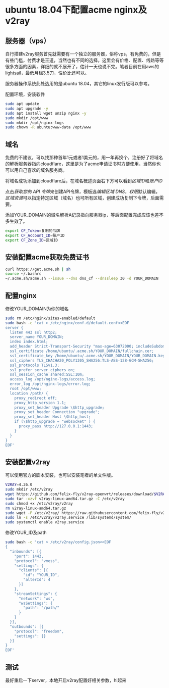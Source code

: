 # ubuntu 18.04下配置acme nginx及v2ray

## 服务器（vps）

自行搭建v2ray服务首先就需要有一个独立的服务器，俗称vps，有免费的，但是有些门槛，付费才是王道，当然也有不同的选择，这里会有价格、配置、线路等等很多方面的因素，详细的就不展开了，估计一天也说不完。笔者目前在用aws的[lightsail](https://aws.amazon.com/cn/lightsail/)，最低月租3.5刀，性价比还可以。

服务器操作系统此处选用的是ubuntu 18.04，其它的linux发行版可以参考。

配置环境，安装软件

```bash
sudo apt update
sudo apt upgrade -y
sudo apt install wget unzip nginx -y
sudo mkdir /opt/www
sudo mkdir /opt/nginx-logs
sudo chown -R ubuntu:www-data /opt/www
```

## 域名

免费的不建议，可以找那种首年1元或者1美元的，用一年再换个，注册好了将域名的解析服务器指向cloudflare，这里是为了acme申请证书时方便使用，当然你也可以用自己喜欢的域名服务商。

将域名成功添加到cloudflare后，在域名概述页面右下方可以看到*区域ID*和*账户ID*

点击*获取您的 API 令牌*来创建API令牌，模板选*编辑区域 DNS*，*权限*默认编辑，*区域资源*可以指定特定区域（域名）也可所有区域，创建成功复制下令牌，后面需要。

添加YOUR_DOMAIN的域名解析A记录指向服务器ip，等后面配置完成应该也差不多生效了。

```bash
export CF_Token=复制的令牌
export CF_Account_ID=账户ID
export CF_Zone_ID=区域ID
```

## 安装配置acme获取免费证书

```bash
curl https://get.acme.sh | sh
source ~/.bashrc
~/.acme.sh/acme.sh --issue --dns dns_cf --dnssleep 30 -d YOUR_DOMAIN
```

## 配置nginx

修改YOUR_DOMAIN为你的域名

```bash
sudo rm /etc/nginx/sites-enabled/default
sudo bash -c 'cat > /etc/nginx/conf.d/default.conf<<EOF
server {
  listen 443 ssl http2;
  server_name YOUR_DOMAIN;
  index index.html;
  add_header Strict-Transport-Security "max-age=63072000; includeSubdomains; preload";
  ssl_certificate /home/ubuntu/.acme.sh/YOUR_DOMAIN/fullchain.cer;
  ssl_certificate_key /home/ubuntu/.acme.sh/YOUR_DOMAIN/YOUR_DOMAIN.key;
  ssl_ciphers TLS_CHACHA20_POLY1305_SHA256:TLS-AES-128-GCM-SHA256;
  ssl_protocols TLSv1.3;
  ssl_prefer_server_ciphers on;
  ssl_session_cache shared:SSL:10m;
  access_log /opt/nginx-logs/access.log;
  error_log /opt/nginx-logs/error.log;
  root /opt/www;
  location /path/ {
    proxy_redirect off;
    proxy_http_version 1.1;
    proxy_set_header Upgrade \$http_upgrade;
    proxy_set_header Connection "upgrade";
    proxy_set_header Host \$http_host;
    if (\$http_upgrade = "websocket" ) {
      proxy_pass http://127.0.0.1:1443;
    }
  }
}
EOF'
```

## 安装配置v2ray

可以使用官方的脚本安装，也可以安装笔者的单文件版。

```bash
V2RAY=4.26.0
sudo mkdir /etc/v2ray
wget https://github.com/felix-fly/v2ray-openwrt/releases/download/$V2RAY/v2ray-linux-amd64.tar.gz
sudo tar -xzvf v2ray-linux-amd64.tar.gz -C /etc/v2ray
sudo chmod +x /etc/v2ray/v2ray
rm v2ray-linux-amd64.tar.gz
sudo wget -P /etc/v2ray/ https://raw.githubusercontent.com/felix-fly/v2ray-openwrt/master/ubuntu/v2ray.service
sudo ln -s /etc/v2ray/v2ray.service /lib/systemd/system/
sudo systemctl enable v2ray.service
```

修改YOUR_ID及path

```bash
sudo bash -c 'cat > /etc/v2ray/config.json<<EOF
{
  "inbounds": [{
    "port": 1443,
    "protocol": "vmess",
    "settings": {
      "clients": [{
        "id": "YOUR_ID",
        "alterId": 4
      }]
    },
    "streamSettings": {
      "network": "ws",
      "wsSettings": {
        "path": "/path/"
      }
    }
  }],
  "outbounds": [{
    "protocol": "freedom",
    "settings": {}
  }]
}
EOF'
```

## 测试

最好重启一下server，本地开启v2ray配置好相关参数，hi起来
